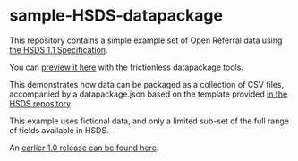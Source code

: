 # sample-HSDS-datapackage

This repository contains a simple example set of Open Referral data using [the HSDS 1.1 Specification](http://docs.openreferral.org).

You can [preview it here](http://data.okfn.org/tools/view?url=https%3A%2F%2Fraw.githubusercontent.com%2Fopenreferral%2Fsample-data%2Fmaster%2Fsimple%2Fdatapackage.json) with the frictionless datapackage tools.

This demonstrates how data can be packaged as a collection of CSV files, accompanied by a datapackage.json based on the template provided [in the HSDS repository](https://github.com/openreferral/specification).

This example uses fictional data, and only a limited sub-set of the full range of fields available in HSDS. 

An [earlier 1.0 release can be found here](https://github.com/openreferral/sample-data/tree/1.0). 
